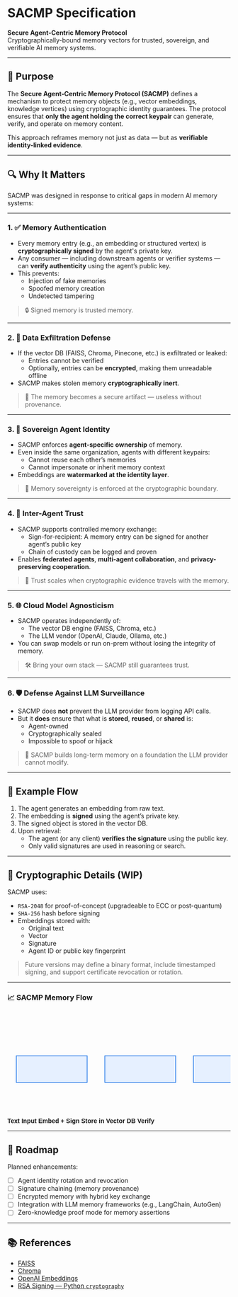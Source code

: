 # SACMP Specification

**Secure Agent-Centric Memory Protocol**  
Cryptographically-bound memory vectors for trusted, sovereign, and verifiable AI memory systems.

---

## 📌 Purpose

The **Secure Agent-Centric Memory Protocol (SACMP)** defines a mechanism to protect memory objects (e.g., vector embeddings, knowledge vertices) using cryptographic identity guarantees. The protocol ensures that **only the agent holding the correct keypair** can generate, verify, and operate on memory content.

This approach reframes memory not just as data — but as **verifiable identity-linked evidence**.

---

## 🔍 Why It Matters

SACMP was designed in response to critical gaps in modern AI memory systems:

---

### 1. ✅ Memory Authentication

- Every memory entry (e.g., an embedding or structured vertex) is **cryptographically signed** by the agent's private key.
- Any consumer — including downstream agents or verifier systems — can **verify authenticity** using the agent’s public key.
- This prevents:
  - Injection of fake memories
  - Spoofed memory creation
  - Undetected tampering

> 🔒 Signed memory is trusted memory.

---

### 2. 🔐 Data Exfiltration Defense

- If the vector DB (FAISS, Chroma, Pinecone, etc.) is exfiltrated or leaked:
  - Entries cannot be verified
  - Optionally, entries can be **encrypted**, making them unreadable offline
- SACMP makes stolen memory **cryptographically inert**.

> 🧬 The memory becomes a secure artifact — useless without provenance.

---

### 3. 🧠 Sovereign Agent Identity

- SACMP enforces **agent-specific ownership** of memory.
- Even inside the same organization, agents with different keypairs:
  - Cannot reuse each other’s memories
  - Cannot impersonate or inherit memory context
- Embeddings are **watermarked at the identity layer**.

> 🎯 Memory sovereignty is enforced at the cryptographic boundary.

---

### 4. 🤝 Inter-Agent Trust

- SACMP supports controlled memory exchange:
  - Sign-for-recipient: A memory entry can be signed for another agent’s public key
  - Chain of custody can be logged and proven
- Enables **federated agents**, **multi-agent collaboration**, and **privacy-preserving cooperation**.

> 🧩 Trust scales when cryptographic evidence travels with the memory.

---

### 5. 🌐 Cloud Model Agnosticism

- SACMP operates independently of:
  - The vector DB engine (FAISS, Chroma, etc.)
  - The LLM vendor (OpenAI, Claude, Ollama, etc.)
- You can swap models or run on-prem without losing the integrity of memory.

> 🛠️ Bring your own stack — SACMP still guarantees trust.

---

### 6. 🛡️ Defense Against LLM Surveillance

- SACMP does **not** prevent the LLM provider from logging API calls.
- But it **does** ensure that what is **stored**, **reused**, or **shared** is:
  - Agent-owned
  - Cryptographically sealed
  - Impossible to spoof or hijack

> 🧱 SACMP builds long-term memory on a foundation the LLM provider cannot modify.

---

## 📂 Example Flow

1. The agent generates an embedding from raw text.
2. The embedding is **signed** using the agent’s private key.
3. The signed object is stored in the vector DB.
4. Upon retrieval:
   - The agent (or any client) **verifies the signature** using the public key.
   - Only valid signatures are used in reasoning or search.

---

## 🔐 Cryptographic Details (WIP)

SACMP uses:
- `RSA-2048` for proof-of-concept (upgradeable to ECC or post-quantum)
- `SHA-256` hash before signing
- Embeddings stored with:
  - Original text
  - Vector
  - Signature
  - Agent ID or public key fingerprint

> Future versions may define a binary format, include timestamped signing, and support certificate revocation or rotation.

---

### 📈 SACMP Memory Flow

<svg xmlns="http://www.w3.org/2000/svg" width="720" height="320">
  <style>
    .label { font: bold 14px sans-serif; fill: #333; }
    .box { fill: #E6F0FF; stroke: #1A73E8; stroke-width: 1.5; }
    .arrow { stroke: #1A73E8; stroke-width: 2; marker-end: url(#arrowhead); }
  </style>
  <defs>
    <marker id="arrowhead" markerWidth="10" markerHeight="7" 
            refX="10" refY="3.5" orient="auto">
      <polygon points="0 0, 10 3.5, 0 7" fill="#1A73E8"/>
    </marker>
  </defs>

  <rect x="20" y="100" width="160" height="60" class="box"/>
  <rect x="220" y="100" width="160" height="60" class="box"/>
  <rect x="420" y="100" width="160" height="60" class="box"/>
  <rect x="620" y="100" width="80" height="60" class="box"/>

  <text x="100" y="135" text-anchor="middle" class="label">Text Input</text>
  <text x="300" y="125" text-anchor="middle" class="label">Embed + Sign</text>
  <text x="500" y="125" text-anchor="middle" class="label">Store in Vector DB</text>
  <text x="660" y="125" text-anchor="middle" class="label">Verify</text>

  <line x1="180" y1="130" x2="220" y2="130" class="arrow"/>
  <line x1="380" y1="130" x2="420" y2="130" class="arrow"/>
  <line x1="580" y1="130" x2="620" y2="130" class="arrow"/>
</svg>

---

## 🧭 Roadmap

Planned enhancements:
- [ ] Agent identity rotation and revocation
- [ ] Signature chaining (memory provenance)
- [ ] Encrypted memory with hybrid key exchange
- [ ] Integration with LLM memory frameworks (e.g., LangChain, AutoGen)
- [ ] Zero-knowledge proof mode for memory assertions

---

## 📚 References

- [FAISS](https://github.com/facebookresearch/faiss)
- [Chroma](https://www.trychroma.com/)
- [OpenAI Embeddings](https://platform.openai.com/docs/guides/embeddings)
- [RSA Signing — Python `cryptography`](https://cryptography.io/en/latest/)